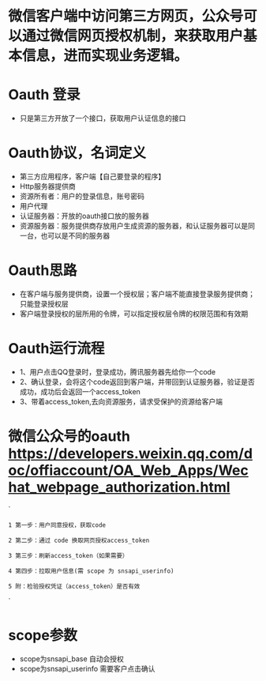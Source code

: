 # 微信客户端中访问第三方网页，公众号可以通过微信网页授权机制，来获取用户基本信息，进而实现业务逻辑。

# Oauth 登录 
- 只是第三方开放了一个接口，获取用户认证信息的接口

# Oauth协议，名词定义
- 第三方应用程序，客户端【自己要登录的程序】
- Http服务器提供商
- 资源所有者：用户的登录信息，账号密码
- 用户代理
- 认证服务器：开放的oauth接口放的服务器
- 资源服务器：服务提供商存放用户生成资源的服务器，和认证服务器可以是同一台，也可以是不同的服务器

# Oauth思路
- 在客户端与服务提供商，设置一个授权层；客户端不能直接登录服务提供商；只能登录授权层
- 客户端登录授权的层所用的令牌，可以指定授权层令牌的权限范围和有效期

# Oauth运行流程
- 1、用户点击QQ登录时，登录成功，腾讯服务器先给你一个code
- 2、确认登录，会将这个code返回到客户端，并带回到认证服务器，验证是否成功，成功后会返回一个access_token
- 3、带着access_token,去向资源服务，请求受保护的资源给客户端

# 微信公众号的oauth https://developers.weixin.qq.com/doc/offiaccount/OA_Web_Apps/Wechat_webpage_authorization.html
`

    1 第一步：用户同意授权，获取code
    
    2 第二步：通过 code 换取网页授权access_token
    
    3 第三步：刷新access_token（如果需要）
    
    4 第四步：拉取用户信息(需 scope 为 snsapi_userinfo)
    
    5 附：检验授权凭证（access_token）是否有效
`

# scope参数
- scope为snsapi_base 自动会授权
- scope为snsapi_userinfo 需要客户点击确认